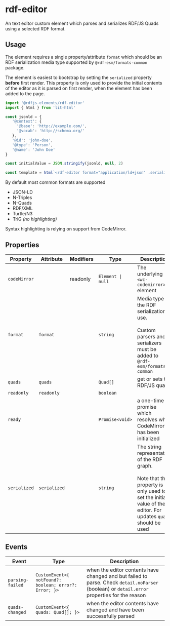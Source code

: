 # rdf-editor

An text editor custom element which parses and serializes RDF/JS Quads using a selected RDF format.

## Usage

The element requires a single property/attribute `format` which should be an RDF serialization media type supported by
`@rdf-esm/formats-common` package.

The element is easiest to bootstrap by setting the `serialized` property **before** first render. This property is
only used to provide the initial contents of the editor as it is parsed on first render, when the element has been added
to the page.

```js
import '@rdfjs-elements/rdf-editor'
import { html } from 'lit-html'

const jsonld = {
   '@context': {
     '@base': 'http://example.com/',
     '@vocab': 'http://schema.org/'
   },
   '@id': 'john-doe',
   '@type': 'Person',
   '@name': 'John Doe'
}

const initialValue = JSON.stringify(jsonld, null, 2)

const template = html`<rdf-editor format="application/ld+json" .serialized="${initialValue}"></rdf-editor>`
```

By default most common formats are supported

- JSON-LD
- N-Triples
- N-Quads
- RDF/XML
- Turtle/N3
- TriG *(no highlighting)*

Syntax highlighting is relying on support from CodeMirror.

## Properties

| Property     | Attribute    | Modifiers | Type              | Description                                      |
|--------------|--------------|-----------|-------------------|--------------------------------------------------|
| `codeMirror` |              | readonly  | `Element \| null` | The underlying `<wc-codemirror>` element         |
| `format`     | `format`     |           | `string`          | Media type of the RDF serialization to use.<br /><br />Custom parsers and serializers must be added to `@rdf-esm/formats-common` |
| `quads`      | `quads`      |           | `Quad[]`          | get or sets the RDF/JS quads                     |
| `readonly`   | `readonly`   |           | `boolean`         |                                                  |
| `ready`      |              |           | `Promise<void>`   | a one-time promise which resolves when CodeMirror has been initialized |
| `serialized` | `serialized` |           | `string`          | The string representation of the RDF graph.<br /><br />Note that this property is only used to set the initial value of the editor. For updates `quads` should be used |

## Events

| Event            | Type                                             | Description                                      |
|------------------|--------------------------------------------------|--------------------------------------------------|
| `parsing-failed` | `CustomEvent<{ notFound?: boolean; error?: Error; }>` | when the editor contents have changed and but failed to parse. Check `detail.noParser` (boolean) or `detail.error` properties for the reason |
| `quads-changed`  | `CustomEvent<{ quads: Quad[]; }>`                | when the editor contents have changed and have been successfully parsed |

